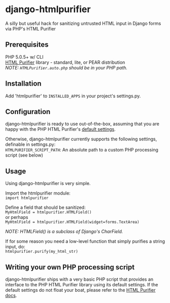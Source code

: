 # django-htmlpurifier
A silly but useful hack for sanitizing untrusted HTML input in Django forms via PHP's HTML Purifier

## Prerequisites
PHP 5.0.5+ w/ CLI  
[HTML Purifier](http://htmlpurifier.org/) library - standard, lite, or PEAR distribution  
*NOTE: `HTMLPurifier.auto.php` should be in your PHP path.*


## Installation
Add 'htmlpurifier' to `INSTALLED_APPS` in your project's settings.py.

## Configuration
django-htmlpurifier is ready to use out-of-the-box, assuming that you are happy with
the PHP HTML Purifier's [default settings](http://htmlpurifier.org/download#Installation).

Otherwise, django-htmlpurifier currently supports the following settings, definable in settings.py:  
`HTMLPURIFIER_SCRIPT_PATH`: An absolute path to a custom PHP processing script (see below)

## Usage
Using django-htmlpurifier is very simple.

Import the htmlpurifier module:  
`import htmlpurifier`

Define a field that should be sanitized:  
`MyHtmlField = htmlpurifier.HTMLField()`  
or perhaps  
`MyHtmlField = htmlpurifier.HTMLField(widget=forms.TextArea)`  

*NOTE: HTMLField() is a subclass of Django's CharField.*

If for some reason you need a low-level function that simply purifies a string input, do:   
`htmlpurifier.purify(my_html_str)` 


## Writing your own PHP processing script
django-htmlpurifier ships with a very basic PHP script that provides an interface to
the PHP HTML Purifier library using its default settings. If the default settings 
do not float your boat, please refer to the [HTML Purifier docs](http://htmlpurifier.org/live/configdoc/plain.html).
